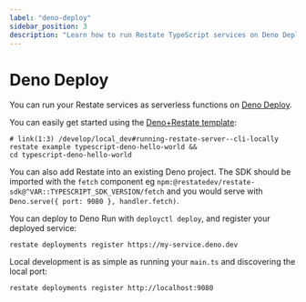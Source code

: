 ```yaml
---
label: "deno-deploy"
sidebar_position: 3
description: "Learn how to run Restate TypeScript services on Deno Deploy."
---
```


# Deno Deploy

You can run your Restate services as serverless functions on [Deno Deploy](https://deno.com/deploy).

You can easily get started using the
[Deno+Restate template](https://github.com/restatedev/examples/tree/main/templates/deno):
```shell CLI
# link(1:3) /develop/local_dev#running-restate-server--cli-locally
restate example typescript-deno-hello-world &&
cd typescript-deno-hello-world
```

You can also add Restate into an existing Deno project. The SDK should be imported with the `fetch` component eg
`npm:@restatedev/restate-sdk@^VAR::TYPESCRIPT_SDK_VERSION/fetch` and you would serve with `Deno.serve({ port: 9080 }, handler.fetch)`.

You can deploy to Deno Run with `deployctl deploy`, and register your deployed
service:
```shell CLI
restate deployments register https://my-service.deno.dev
```

Local development is as simple as running your `main.ts` and discovering the local
port:
```shell CLI
restate deployments register http://localhost:9080
```
